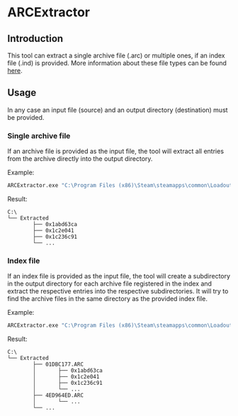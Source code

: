 # ARCExtractor
## Introduction
This tool can extract a single archive file (.arc) or multiple ones, if an index file (.ind) is provided.
More information about these file types can be found [here](https://docs.google.com/document/d/1Kn2KrpXRizShMpyRmibUjYktJovF-_EQ36Mbht5q7sY).
## Usage
In any case an input file (source) and an output directory (destination) must be provided.
### Single archive file
If an archive file is provided as the input file, the tool will extract all entries from the archive directly into the output directory.

Example:
```sh
ARCExtractor.exe "C:\Program Files (x86)\Steam\steamapps\common\Loadout\Data\01DBC177.ARC" "C:\Extracted"
```
Result:
```
C:\
└── Extracted
        ├── 0x1abd63ca
        ├── 0x1c2e041
        ├── 0x1c236c91
        └── ...
```
### Index file
If an index file is provided as the input file, the tool will create a subdirectory in the output directory for each archive file registered in the index and extract the respective entries into the respective subdirectories. It will try to find the archive files in the same directory as the provided index file.

Example:
```sh
ARCExtractor.exe "C:\Program Files (x86)\Steam\steamapps\common\Loadout\Data\index.ind" "C:\Extracted"
```
Result:
```
C:\
└── Extracted
        ├── 01DBC177.ARC
        │       ├── 0x1abd63ca
        │       ├── 0x1c2e041
        │       ├── 0x1c236c91
        │       └── ...
        ├── 4ED964ED.ARC
        │       └── ...
        └── ...
```
